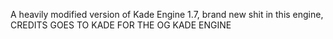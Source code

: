 A heavily modified version of Kade Engine 1.7, brand new shit in this engine, CREDITS GOES TO KADE FOR THE OG KADE ENGINE